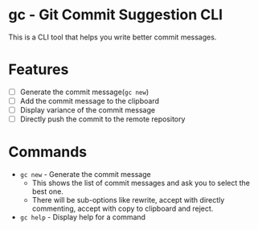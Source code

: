 # gc - Git Commit Suggestion CLI
This is a CLI tool that helps you write better commit messages.

# Features
- [ ] Generate the commit message(`gc new`)
- [ ] Add the commit message to the clipboard
- [ ] Display variance of the commit message
- [ ] Directly push the commit to the remote repository

# Commands 

 - `gc new` - Generate the commit message
    - This shows the list of commit messages and ask you to select the best one.
    - There will be sub-options like rewrite, accept with directly commenting, accept with copy to clipboard and reject.
 - `gc help` - Display help for a command

